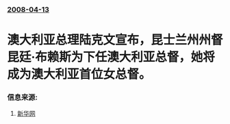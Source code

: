 ### [2008-04-13](/news/2008/04/13/index.md)

##### 
# 澳大利亚总理陆克文宣布，昆士兰州州督昆廷·布赖斯为下任澳大利亚总督，她将成为澳大利亚首位女总督。




### 信息来源:

1. [新华网](http://news.xinhuanet.com/newscenter/2008-04/13/content_7969470.htm)
